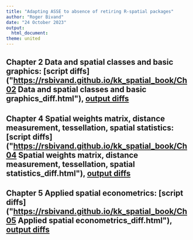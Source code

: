 ```yaml
---
title: "Adapting ASSE to absence of retiring R-spatial packages"
author: "Roger Bivand"
date: "24 October 2023"
output: 
  html_document:
theme: united
---
```


## Chapter 2 Data and spatial classes and basic graphics: [script diffs]("https://rsbivand.github.io/kk_spatial_book/Ch02 Data and spatial classes and basic graphics_diff.html"), [output diffs](https://rsbivand.github.io/kk_spatial_book/ch2_script_output_diff.html)

## Chapter 4 Spatial weights matrix, distance measurement, tessellation, spatial statistics: [script diffs]("https://rsbivand.github.io/kk_spatial_book/Ch04 Spatial weights matrix, distance measurement, tessellation, spatial statistics_diff.html"), [output diffs](https://rsbivand.github.io/kk_spatial_book/ch4_script_output_diff.html)

## Chapter 5 Applied spatial econometrics: [script diffs]("https://rsbivand.github.io/kk_spatial_book/Ch05 Applied spatial econometrics_diff.html"), [output diffs](https://rsbivand.github.io/kk_spatial_book/ch5_script_output_diff.html)
